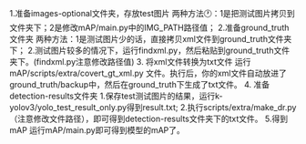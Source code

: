 1.准备images-optional文件夹，存放test图片
  两种方法🕐：1是把测试图片拷贝到文件夹下；2是修改mAP/main.py中的IMG_PATH路径值；
2.准备ground_truth文件夹
   两种方法：1是测试图片少的话，直接拷贝xml文件到ground_truth文件夹下；
   2.测试图片较多的情况下，运行findxml.py，然后粘贴到ground_truth文件夹下。(findxml.py注意修改路径值)
3. 将xml文件转换为txt文件
    运行mAP/scripts/extra/covert_gt_xml.py 文件。执行后，你的xml文件自动放进了ground_truth/backup中，然后在ground_truth下生成了txt文件。
4. 准备detection-results文件夹
    1.保存test测试图片的结果，运行k-yolov3/yolo_test_result_only.py得到result.txt;
    2.执行scripts/extra/make_dr.py（注意修改文件路径），即可得到detection-results文件夹下的txt文件。
5.得到mAP
    运行mAP/main.py即可得到模型的mAP了。